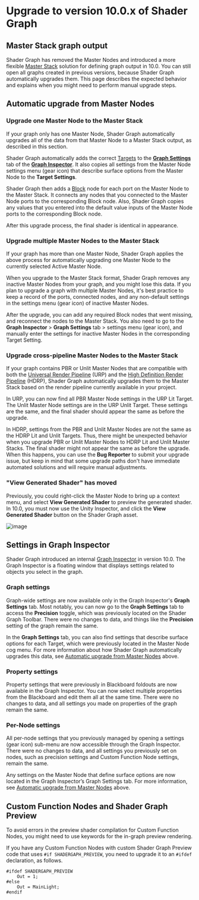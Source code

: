 # Upgrade to version 10.0.x of Shader Graph

## Master Stack graph output

Shader Graph has removed the Master Nodes and introduced a more flexible [Master Stack](Master-Stack.md) solution for defining graph output in 10.0. You can still open all graphs created in previous versions, because Shader Graph automatically upgrades them. This page describes the expected behavior and explains when you might need to perform manual upgrade steps.
<a name="AutomaticUpgrade"></a>

## Automatic upgrade from Master Nodes

### Upgrade one Master Node to the Master Stack

If your graph only has one Master Node, Shader Graph automatically upgrades all of the data from that Master Node to a Master Stack output, as described in this section.

Shader Graph automatically adds the correct [Targets](Graph-Target.md) to the [**Graph Settings**](Graph-Settings-Menu.md) tab of the [**Graph Inspector**](Internal-Inspector.md). It also copies all settings from the Master Node settings menu (gear icon) that describe surface options from the Master Node to the **Target Settings**.

Shader Graph then adds a [Block](Block-Node.md) node for each port on the Master Node to the Master Stack. It connects any nodes that you connected to the Master Node ports to the corresponding Block node. Also, Shader Graph copies any values that you entered into the default value inputs of the Master Node ports to the corresponding Block node.

After this upgrade process, the final shader is identical in appearance.

### Upgrade multiple Master Nodes to the Master Stack

If your graph has more than one Master Node, Shader Graph applies the above process for automatically upgrading one Master Node to the currently selected Active Master Node. 

When you upgrade to the Master Stack format, Shader Graph removes any inactive Master Nodes from your graph, and you might lose this data. If you plan to upgrade a graph with multiple Master Nodes, it's best practice to keep a record of the ports, connected nodes, and any non-default settings in the settings menu (gear icon) of inactive Master Nodes.

After the upgrade, you can add any required Block nodes that went missing, and reconnect the nodes to the Master Stack. You also need to go to the **Graph Inspector** > **Graph Settings** tab > settings menu (gear icon), and manually enter the settings for inactive Master Nodes in the corresponding Target Setting.

### Upgrade cross-pipeline Master Nodes to the Master Stack

If your graph contains PBR or Unlit Master Nodes that are compatible with both the [Universal Render Pipeline](https://docs.unity3d.com/Packages/com.unity.render-pipelines.universal@latest) (URP) and the [High Definition Render Pipeline](https://docs.unity3d.com/Packages/com.unity.render-pipelines.high-definition@latest) (HDRP), Shader Graph automatically upgrades them to the Master Stack based on the render pipeline currently available in your project.

In URP, you can now find all PBR Master Node settings in the URP Lit Target. The Unlit Master Node settings are in the URP Unlit Target. These settings are the same, and the final shader should appear the same as before the upgrade. 

In HDRP, settings from the PBR and Unlit Master Nodes are not the same as the HDRP Lit and Unlit Targets. Thus, there might be unexpected behavior when you upgrade PBR or Unlit Master Nodes to HDRP Lit and Unlit Master Stacks. The final shader might not appear the same as before the upgrade. When this happens, you can use the **Bug Reporter** to submit your upgrade issue, but keep in mind that some upgrade paths don't have immediate automated solutions and will require manual adjustments.

### "View Generated Shader" has moved 

Previously, you could right-click the Master Node to bring up a context menu, and select **View Generated Shader** to preview the generated shader. In 10.0, you must now use the Unity Inspector, and click the **View Generated Shader** button on the Shader Graph asset.

![image](images/GeneratedShaderButton.png)

## Settings in Graph Inspector 

Shader Graph introduced an internal [Graph Inspector](Internal-Inspector.md) in version 10.0. The Graph Inspector is a floating window that displays settings related to objects you select in the graph. 

### Graph settings

Graph-wide settings are now available only in the Graph Inspector's **Graph Settings** tab. Most notably, you can now go to the **Graph Settings** tab to access the **Precision** toggle, which was previously located on the Shader Graph Toolbar. There were no changes to data, and things like the **Precision** setting of the graph remain the same.

In the **Graph Settings** tab, you can also find settings that describe surface options for each Target, which were previously located in the Master Node cog menu. For more information about how Shader Graph automatically upgrades this data, see [Automatic upgrade from Master Nodes](#AutomaticUpgrade) above.

### Property settings

Property settings that were previously in Blackboard foldouts are now available in the Graph Inspector. You can now select multiple properties from the Blackboard and edit them all at the same time. There were no changes to data, and all settings you made on properties of the graph remain the same.

### Per-Node settings 

All per-node settings that you previously managed by opening a settings (gear icon) sub-menu are now accessible through the Graph Inspector. There were no changes to data, and all settings you previously set on nodes, such as precision settings and Custom Function Node settings, remain the same.

Any settings on the Master Node that define surface options are now located in the Graph Inspector’s Graph Settings tab. For more information, see [Automatic upgrade from Master Nodes](#AutomaticUpgrade) above.

## Custom Function Nodes and Shader Graph Preview 

To avoid errors in the preview shader compilation for Custom Function Nodes, you might need to use keywords for the in-graph preview rendering.

If you have any Custom Function Nodes with custom Shader Graph Preview code that uses `#if SHADERGAPH_PREVIEW`, you need to upgrade it to an `#ifdef` declaration, as follows.

```
#ifdef SHADERGAPH_PREVIEW
	Out = 1;
#else
	Out = MainLight;
#endif
```
